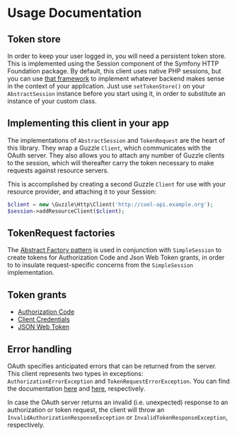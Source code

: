# Usage Documentation

## Token store

In order to keep your user logged in, you will need a persistent token store.
This is implemented using the Session component of the Symfony HTTP Foundation
package. By default, this client uses native PHP sessions, but you can use
[that framework](http://symfony.com/doc/current/components/http_foundation/sessions.html)
to implement whatever backend makes sense in the context of your
application. Just use `setTokenStore()` on your `AbstractSession` instance before
you start using it, in order to substitute an instance of your custom class.

## Implementing this client in your app

The implementations of `AbstractSession` and `TokenRequest` are the heart of
this library. They wrap a Guzzle `Client`, which communicates with the OAuth
server. They also allows you to attach any number of Guzzle clients to the
session, which will thereafter carry the token necessary to make requests
against resource servers.

This is accomplished by creating a second Guzzle `Client` for use with your
resource provider, and attaching it to your Session:

```php
$client = new \Guzzle\Http\Client('http://cool-api.example.org');
$session->addResourceClient($client);
```

## TokenRequest factories

The [Abstract Factory pattern](http://en.wikipedia.org/wiki/Abstract_factory_pattern)
is used in conjunction with `SimpleSession` to create tokens for Authorization
Code and Json Web Token grants, in order to to insulate request-specific
concerns from the `SimpleSession` implementation.

## Token grants

* [Authorization Code](authorization-code-grant.md)
* [Client Credentials](client-credentials-grant.md)
* [JSON Web Token](json-web-token.md)

## Error handling

OAuth specifies anticipated errors that can be returned from the server. This
client represents two types in exceptions: `AuthorizationErrorException` and
`TokenRequestErrorException`. You can find the documentation
[here](http://tools.ietf.org/html/rfc6749#section-4.1.2.1) and
[here](http://tools.ietf.org/html/rfc6749#section-5.2), respectively.

In case the OAuth server returns an invalid (i.e. unexpected) response to an
authorization or token request, the client will throw an
`InvalidAuthorizationResponseException` or `InvalidTokenResponseException`,
respectively.

